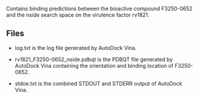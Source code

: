 Contains binding predictions between the bioactive compound F3250-0652 and the nside search space on the virulence factor rv1821.

## Files

- log.txt is the log file generated by AutoDock Vina.

- rv1821_F3250-0652_nside.pdbqt is the PDBQT file generated by AutoDock Vina containing the orientation and binding location of F3250-0652.

- stdoe.txt is the combined STDOUT and STDERR output of AutoDock Vina.

